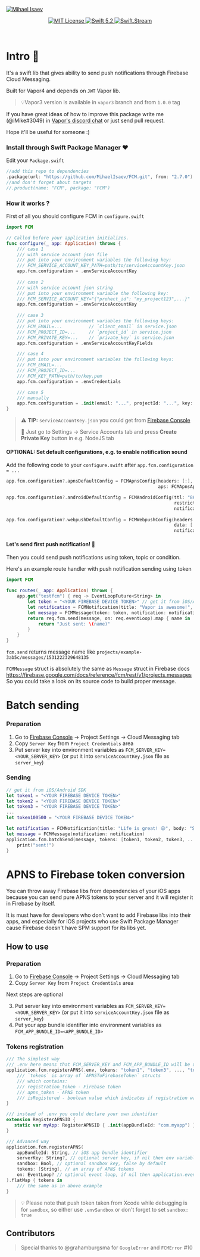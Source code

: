 [![Mihael Isaev](https://user-images.githubusercontent.com/1272610/42512735-738605f4-8466-11e8-80ef-86394e852875.png)](http://mihaelisaev.com)

<p align="center">
    <a href="LICENSE">
        <img src="https://img.shields.io/badge/license-MIT-brightgreen.svg" alt="MIT License">
    </a>
    <a href="https://swift.org">
        <img src="https://img.shields.io/badge/swift-5.2-brightgreen.svg" alt="Swift 5.2">
    </a>
    <a href="https://discord.gg/q5wCPYv">
        <img src="https://img.shields.io/discord/612561840765141005" alt="Swift.Stream">
    </a>
</p>

<br>


# Intro 👏

It's a swift lib that gives ability to send push notifications through Firebase Cloud Messaging.

Built for Vapor4 and depends on `JWT` Vapor lib.

> 💡Vapor3 version is available in `vapor3` branch and from `1.0.0` tag

If you have great ideas of how to improve this package write me (@iMike#3049) in [Vapor's discord chat](http://vapor.team) or just send pull request.

Hope it'll be useful for someone :)

### Install through Swift Package Manager ❤️

Edit your `Package.swift`

```swift
//add this repo to dependencies
.package(url: "https://github.com/MihaelIsaev/FCM.git", from: "2.7.0")
//and don't forget about targets
//.product(name: "FCM", package: "FCM")
```

### How it works ?

First of all you should configure FCM in `configure.swift`

```swift
import FCM

// Called before your application initializes.
func configure(_ app: Application) throws {
    /// case 1
    /// with service account json file
    /// put into your environment variables the following key:
    /// FCM_SERVICE_ACCOUNT_KEY_PATH=path/to/serviceAccountKey.json
    app.fcm.configuration = .envServiceAccountKey
    
    /// case 2
    /// with service account json string
    /// put into your environment variable the following key:
    /// FCM_SERVICE_ACCOUNT_KEY="{"prohect_id": "my_project123",...}"
    app.fcm.configuration = .envServiceAccountKey
    
    /// case 3
    /// put into your environment variables the following keys:
    /// FCM_EMAIL=...          // `client_email` in service.json
    /// FCM_PROJECT_ID=...     // `project_id` in service.json
    /// FCM_PRIVATE_KEY=...    // `private_key` in service.json
    app.fcm.configuration = .envServiceAccountKeyFields

    /// case 4
    /// put into your environment variables the following keys:
    /// FCM_EMAIL=...
    /// FCM_PROJECT_ID=...
    /// FCM_KEY_PATH=path/to/key.pem
    app.fcm.configuration = .envCredentials

    /// case 5
    /// manually
    app.fcm.configuration = .init(email: "...", projectId: "...", key: "...")
}
```

> ⚠️ **TIP:** `serviceAccountKey.json` you could get from [Firebase Console](https://console.firebase.google.com)
>
> 🔑 Just go to Settings -> Service Accounts tab and press **Create Private Key** button in e.g. NodeJS tab

#### OPTIONAL: Set default configurations, e.g. to enable notification sound
Add the following code to your `configure.swift` after `app.fcm.configuration = ...`
```swift
app.fcm.configuration?.apnsDefaultConfig = FCMApnsConfig(headers: [:], 
                                                         aps: FCMApnsApsObject(sound: "default"))

app.fcm.configuration?.androidDefaultConfig = FCMAndroidConfig(ttl: "86400s",
                                                               restricted_package_name: "com.example.myapp",
                                                               notification: FCMAndroidNotification(sound: "default"))
                                                
app.fcm.configuration?.webpushDefaultConfig = FCMWebpushConfig(headers: [:],
                                                               data: [:],
                                                               notification: [:])
```
#### Let's send first push notification! 🚀

Then you could send push notifications using token, topic or condition.

Here's an example route handler with push notification sending using token

```swift
import FCM

func routes(_ app: Application) throws {
    app.get("testfcm") { req -> EventLoopFuture<String> in
        let token = "<YOUR FIREBASE DEVICE TOKEN>" // get it from iOS/Android SDK
        let notification = FCMNotification(title: "Vapor is awesome!", body: "Swift one love! ❤️")
        let message = FCMMessage(token: token, notification: notification)
        return req.fcm.send(message, on: req.eventLoop).map { name in
            return "Just sent: \(name)"
        }
    }
}
```

`fcm.send` returns message name like `projects/example-3ab5c/messages/1531222329648135`

`FCMMessage` struct is absolutely the same as `Message` struct in Firebase docs https://firebase.google.com/docs/reference/fcm/rest/v1/projects.messages
So you could take a look on its source code to build proper message.

# Batch sending

### Preparation

1. Go to [Firebase Console](https://console.firebase.google.com/) -> Project Settings -> Cloud Messaging tab
2. Copy `Server Key` from `Project Credentials` area
3. Put server key into environment variables as `FCM_SERVER_KEY=<YOUR_SERVER_KEY>` (or put it into `serviceAccountKey.json` file as `server_key`)

### Sending

```swift
// get it from iOS/Android SDK
let token1 = "<YOUR FIREBASE DEVICE TOKEN>"
let token2 = "<YOUR FIREBASE DEVICE TOKEN>"
let token3 = "<YOUR FIREBASE DEVICE TOKEN>"
...
let token100500 = "<YOUR FIREBASE DEVICE TOKEN>"

let notification = FCMNotification(title: "Life is great! 😃", body: "Swift one love! ❤️")
let message = FCMMessage(notification: notification)
application.fcm.batchSend(message, tokens: [token1, token2, token3, ..., token100500]).map {
    print("sent!")
}
```

# APNS to Firebase token conversion

You can throw away Firebase libs from dependencies of your iOS apps because you can send pure APNS tokens to your server and it will register it in Firebase by itself.

It is must have for developers who don't want to add Firebase libs into their apps, and especially for iOS projects who use Swift Package Manager cause Firebase doesn't have SPM support for its libs yet.

## How to use

### Preparation

1. Go to [Firebase Console](https://console.firebase.google.com/) -> Project Settings -> Cloud Messaging tab
2. Copy `Server Key` from `Project Credentials` area

Next steps are optional

3. Put server key into environment variables as `FCM_SERVER_KEY=<YOUR_SERVER_KEY>` (or put it into `serviceAccountKey.json` file as `server_key`)
4. Put your app bundle identifier into environment variables as `FCM_APP_BUNDLE_ID=<APP_BUNDLE_ID>`

### Tokens registration

```swift
/// The simplest way
/// .env here means that FCM_SERVER_KEY and FCM_APP_BUNDLE_ID will be used
application.fcm.registerAPNS(.env, tokens: "token1", "token3", ..., "token100").flatMap { tokens in
    /// `tokens` is array of `APNSToFirebaseToken` structs
    /// which contains:
    /// registration_token - Firebase token
    /// apns_token - APNS token
    /// isRegistered - boolean value which indicates if registration was successful
}

/// instead of .env you could declare your own identifier
extension RegisterAPNSID {
   static var myApp: RegisterAPNSID { .init(appBundleId: "com.myapp") }
}

/// Advanced way
application.fcm.registerAPNS(
    appBundleId: String, // iOS app bundle identifier
    serverKey: String?, // optional server key, if nil then env variable will be used
    sandbox: Bool, // optional sandbox key, false by default
    tokens: [String], // an array of APNS tokens
    on: EventLoop? // optional event loop, if nil then application.eventLoopGroup.next() will be used
).flatMap { tokens in
    /// the same as in above example
}
```

> 💡 Please note that push token taken from Xcode while debugging is for `sandbox`, so either use `.envSandbox` or don't forget to set `sandbox: true`

## Contributors

> Special thanks to @grahamburgsma for `GoogleError` and `FCMError` #10
